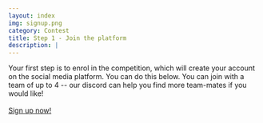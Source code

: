 ```yaml
---
layout: index
img: signup.png
category: Contest
title: Step 1 - Join the platform
description: |
---
```

  Your first step is to enrol in the competition, which will create your account on the social media platform. You can do this below. You can join with a team of up to 4 -- our discord can help you find more team-mates if you would like!
  <br /><br />
  <a class="btn btn-success page-scroll" href="#signup" role="button">Sign up now!</a>